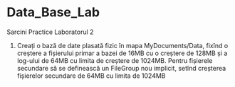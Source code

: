 # Data_Base_Lab
Sarcini Practice Laboratorul 2
1.	Creați o bază de date plasată fizic în mapa MyDocuments/Data, fixînd o creștere a fișierului primar a bazei de 16MB cu o creștere de 128MB și a log-ului de 64MB cu limita de creștere de 1024MB. Pentru fișierele secundare să se definească un FileGroup nou implicit, setînd creșterea fișierelor secundare de 64MB cu limita de 1024MB
<img scr = "img1.png"/> 
